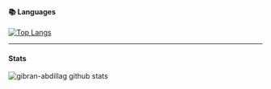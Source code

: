 



#### 📚 Languages
[![Top Langs](https://github-readme-stats.vercel.app/api/top-langs/?username=gibran-abdillah)](https://github.com/gibran-abdillah/)
___
<!--
**gibran-abdillah/gibran-abdillah** is a ✨ _special_ ✨ repository because its `README.md` (this file) appears on your GitHub profile.

Here are some ideas to get you started:

- 🔭 I’m currently working on ...
- 🌱 I’m currently learning ...
- 👯 I’m looking to collaborate on ...
- 🤔 I’m looking for elp with ...
- 💬 Ask 
- 📫 How to reach me: ...
- 😄 Pronouns: ...
- ⚡ Fun fact: ...
-->

#### **Stats**
![gibran-abdillag github stats](https://github-readme-stats.vercel.app/api?username=gibran-abdillah&show_icons=true&title_color=000&icon_color=000&text_color=000)
